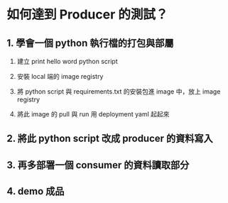# 如何達到 Producer 的測試？


## 1. 學會一個 python 執行檔的打包與部屬 

1. 建立 print hello word  python script 

2. 安裝 local 端的 image registry 

3. 將 python script 與 requirements.txt 的安裝包進 image 中，放上 image registry 

4. 將此 image 的 pull 與 run 用 deployment yaml 起起來

## 2. 將此 python script 改成 producer 的資料寫入

## 3. 再多部署一個 consumer 的資料讀取部分

## 4. demo 成品
